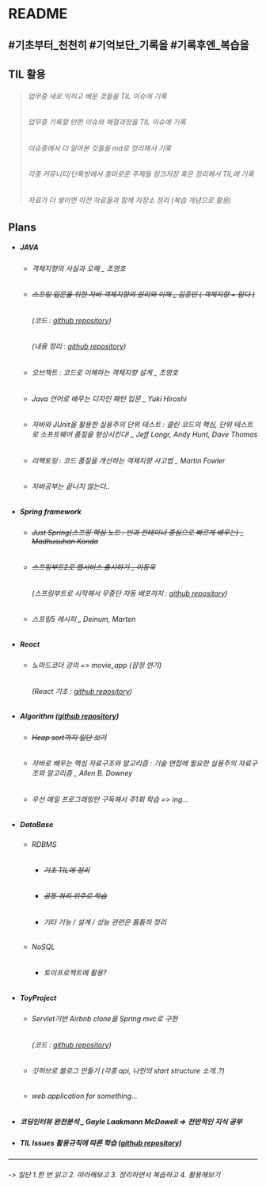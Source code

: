 # README

## #기초부터_천천히 #기억보단_기록을 #기록후엔_복습을



## TIL 활용

> ###### 업무중 새로 익히고 배운 것들을 TIL 이슈에 기록
>
> ###### 업무중 기록할 만한 이슈와 해결과정을 TIL 이슈에 기록
>
> ###### 이슈중에서 더 알아본 것들을 md로 정리해서 기록
>
> ###### 각종 커뮤니티/단톡방에서 흥미로운 주제들 링크저장 혹은 정리해서 TIL에 기록
>
> ###### 자료가 더 쌓이면 이전 자료들과 함께 저장소 정리 (복습 개념으로 활용)  



## Plans

- ##### JAVA

  - ###### 객체지향의 사실과 오해 _ 조영호 

  - ###### ~~스프링 입문을 위한 자바 객체지향의 원리와 이해 _ 김종민  ( 객체지향 + 람다 )~~

    ###### 		(코드 : [github repository](https://github.com/NickKies/OopInSpring))

    ###### 	(내용 정리 : [github repository](https://github.com/NickKies/TIL/tree/master/OopInSpring))

  - ###### 오브젝트 : 코드로 이해하는 객체지향 설계  _ 조영호

  - ###### Java 언어로 배우는 디자인 패턴 입문 _ Yuki Hiroshi

  - ###### 자바와 JUnit을 활용한 실용주의 단위 테스트  : 클린 코드의 핵심, 단위 테스트로 소프트웨어 품질을 향상시킨다! _ Jeff Langr, Andy Hunt, Dave Thomas 

  - ###### 리팩토링 : 코드 품질을 개선하는 객체지향 사고법 _ Martin Fowler

  - ###### 자바공부는 끝나지 않는다.. 

  

- ##### Spring framework

  - ###### ~~Just Spring(스프링 핵심 노트 : 빈과 컨테이너 중심으로 빠르게 배우는) _ Madhusuhan Konda~~

  - ###### ~~스프링부트2로 웹서비스 출시하기 _ 이동욱~~ 

    ###### 		(스프링부트로 시작해서 무중단 자동 배포까지 : [github repository](https://github.com/NickKies/springboot2-webservice))

  - ###### 스프링5 레시피 _ Deinum, Marten

  

- ##### React

  - ###### 노마드코더 강의 => movie_app (잠정 연기)

    ###### (React 기초 : [github repository](https://github.com/NickKies/movie_app))

  

- ##### Algorithm    ([github repository](https://github.com/NickKies/Algorithm))

  - ###### ~~Heap sort까지 일단 보기~~

  - ###### 자바로 배우는 핵심 자료구조와 알고리즘 : 기술 면접에 필요한 실용주의 자료구조와 알고리즘 _ Allen B. Downey

  - ###### 우선 매일 프로그래밍만 구독해서 주1회 학습 => ing...

  

- ##### DataBase

  - ###### RDBMS 

    - ###### ~~기초 TIL에 정리~~

    - ###### ~~공통 쿼리 위주로 학습~~

    - ###### 기타 기능 / 설계 / 성능 관련은 틈틈히 정리 

  - ###### NoSQL

    - ###### 토이프로젝트에 활용?

  

- ##### ToyProject

  - ###### Servlet기반 Airbnb clone을 Spring mvc로 구현

    ###### (코드 : [github repository]())

  - ###### 깃허브로 블로그 만들기 (각종 api, 나만의 start structure 소개..?)

  - ###### web application for something... 

  

- ##### 코딩인터뷰 완전분석 _ Gayle Laakmann McDowell  => 전반적인 지식 공부

- ##### TIL Issues 활용규칙에 따른 학습  ([github repository](https://github.com/NickKies/TIL))

  

  

---





######  -> 일단 1.한 번 읽고 2. 따라해보고 3. 정리하면서 복습하고 4. 활용해보기



